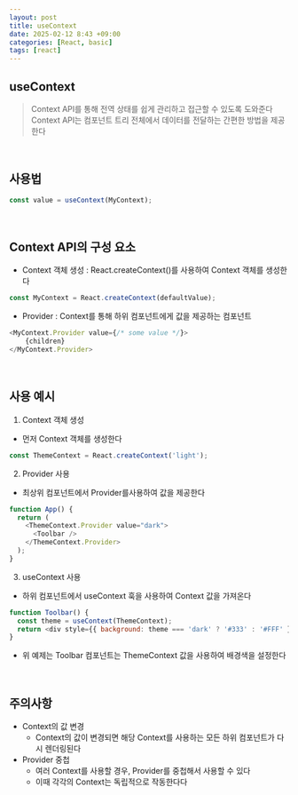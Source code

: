 ```yaml
---
layout: post
title: useContext
date: 2025-02-12 8:43 +09:00
categories: [React, basic]
tags: [react]
---
```


## useContext
> Context API를 통해 전역 상태를 쉽게 관리하고 접근할 수 있도록 도와준다
> Context API는 컴포넌트 트리 전체에서 데이터를 전달하는 간편한 방법을 제공한다

<br>

## 사용법
```javascript
const value = useContext(MyContext);
```

<br>

## Context API의 구성 요소
- Context 객체 생성 : React.createContext()를 사용하여 Context 객체를 생성한다
```javascript
const MyContext = React.createContext(defaultValue);
```
- Provider : Context를 통해 하위 컴포넌트에게 값을 제공하는 컴포넌트
```javascript
<MyContext.Provider value={/* some value */}>
    {children}
</MyContext.Provider>
```

<br>

## 사용 예시
1. Context 객체 생성
- 먼저 Context 객체를 생성한다
```javascript
const ThemeContext = React.createContext('light');
```

2. Provider 사용
- 최상위 컴포넌트에서 Provider를사용하여 값을 제공한다
```javascript
function App() {
  return (
    <ThemeContext.Provider value="dark">
      <Toolbar />
    </ThemeContext.Provider>
  );
}
```

3. useContext 사용
- 하위 컴포넌트에서 useContext 훅을 사용하여 Context 값을 가져온다
```javascript
function Toolbar() {
  const theme = useContext(ThemeContext);
  return <div style={{ background: theme === 'dark' ? '#333' : '#FFF' }}>Toolbar</div>;
}
```
- 위 예제는 Toolbar 컴포넌트는 ThemeContext 값을 사용하여 배경색을 설정한다

<br>

## 주의사항
- Context의 값 변경
  - Context의 값이 변경되면 해당 Context를 사용하는 모든 하위 컴포넌트가 다시 렌더링된다 
- Provider 중첩
  - 여러 Context를 사용할 경우, Provider를 중첩해서 사용할 수 있다
  - 이때 각각의 Context는 독립적으로 작동한다다